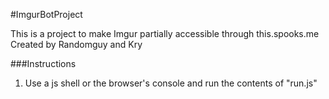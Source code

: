 #ImgurBotProject

This is a project to make Imgur partially accessible through this.spooks.me  
Created by Randomguy and Kry

###Instructions

1. Use a js shell or the browser's console and run the contents of "run.js"

